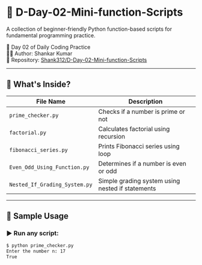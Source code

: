 # 🚀 D-Day-02-Mini-function-Scripts

A collection of beginner-friendly Python function-based scripts for fundamental programming practice.

📅 Day 02 of Daily Coding Practice  
👨‍💻 Author: Shankar Kumar  
📂 Repository: [Shank312/D-Day-02-Mini-function-Scripts](https://github.com/Shank312/D-Day-02-Mini-function-Scripts)

---

## 📝 What's Inside?

| File Name                     | Description                                      |
|------------------------------|--------------------------------------------------|
| `prime_checker.py`           | Checks if a number is prime or not              |
| `factorial.py`               | Calculates factorial using recursion            |
| `fibonacci_series.py`        | Prints Fibonacci series using loop              |
| `Even_Odd_Using_Function.py` | Determines if a number is even or odd           |
| `Nested_If_Grading_System.py`| Simple grading system using nested if statements|

---

## 🔧 Sample Usage

### ▶️ Run any script:

```bash
$ python prime_checker.py
Enter the number n: 17
True

